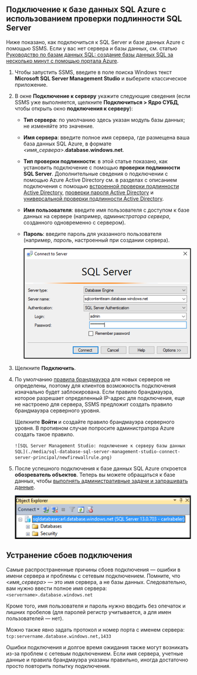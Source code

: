

## Подключение к базе данных SQL Azure с использованием проверки подлинности SQL Server
Ниже показано, как подключиться к SQL Server и базе данных Azure с помощью SSMS. Если у вас нет сервера и базы данных, см. статью [Руководство по базам данных SQL: создание базы данных SQL за несколько минут с помощью портала Azure](../articles/sql-database/sql-database-get-started.md).

1. Чтобы запустить SSMS, введите в поле поиска Windows текст **Microsoft SQL Server Management Studio** и выберите классическое приложение.
2. В окне **Подключение к серверу** укажите следующие сведения (если SSMS уже выполняется, щелкните **Подключиться > Ядро СУБД**, чтобы открыть окно **подключения к серверу**):
   
   * **Тип сервера**: по умолчанию здесь указан модуль базы данных; не изменяйте это значение.
   * **Имя сервера**: введите полное имя сервера, где размещена ваша база данных SQL Azure, в формате *<имя\_сервера>*.**database.windows.net**.
   * **Тип проверки подлинности**: в этой статье показано, как установить подключение с помощью **проверки подлинности SQL Server**. Дополнительные сведения о подключении с помощью Azure Active Directory см. в разделах с описанием подключения с помощью [встроенной проверки подлинности Active Directory](../articles/sql-database/sql-database-aad-authentication.md#connect-using-active-directory-integrated-authentication), [проверки пароля Active Directory](../articles/sql-database/sql-database-aad-authentication.md#connect-using-active-directory-password-authentication) и [универсальной проверки подлинности Active Directory](../articles/sql-database/sql-database-ssms-mfa-authentication.md).
   * **Имя пользователя**: введите имя пользователя с доступом к базе данных на сервере (например, *администратора сервера*, созданного одновременно с сервером).
   * **Пароль**: введите пароль для указанного пользователя (например, *пароль*, настроенный при создании сервера).
     
       ![SQL Server Management Studio: подключение к серверу базы данных SQL](./media/sql-database-sql-server-management-studio-connect-server-principal/connect.png)
3. Щелкните **Подключить**.
4. По умолчанию [правила брандмауэра](../articles/sql-database/sql-database-firewall-configure.md) для новых серверов не определены, поэтому для клиентов возможность подключения изначально будет заблокирована. Если правило брандмауэра, которое разрешает определенный IP-адрес для подключения, еще не настроено для сервера, SSMS предложит создать правило брандмауэра серверного уровня.
   
    Щелкните **Войти** и создайте правило брандмауэра серверного уровня. В противном случае попросите администратора Azure создать такое правило.
   
       ![SQL Server Management Studio: подключение к серверу базы данных SQL](./media/sql-database-sql-server-management-studio-connect-server-principal/newfirewallrule.png)
5. После успешного подключения к базе данных SQL Azure откроется **обозреватель объектов**. Теперь вы можете обращаться к базе данных, чтобы [выполнять административные задачи и запрашивать данные](../articles/sql-database/sql-database-manage-azure-ssms.md).
   
     ![новый брандмауэр на уровне сервера](./media/sql-database-sql-server-management-studio-connect-server-principal/connect-server-principal-5.png)

## Устранение сбоев подключения
Самые распространенные причины сбоев подключения — ошибки в имени сервера и проблемы с сетевым подключением. Помните, что <*имя\_сервера*> — это имя сервера, а не базы данных. Следовательно, вам нужно ввести полное имя сервера: `<servername>.database.windows.net`

Кроме того, имя пользователя и пароль нужно вводить без опечаток и лишних пробелов (для паролей регистр учитывается, а для имен пользователей — нет).

Можно также явно задать протокол и номер порта с именем сервера: `tcp:servername.database.windows.net,1433`

Ошибки подключения и долгое время ожидания также могут возникать из-за проблем с сетевым подключением. Если имя сервера, учетные данные и правила брандмауэра указаны правильно, иногда достаточно просто повторить попытку подключения.

<!---HONumber=AcomDC_0824_2016-->